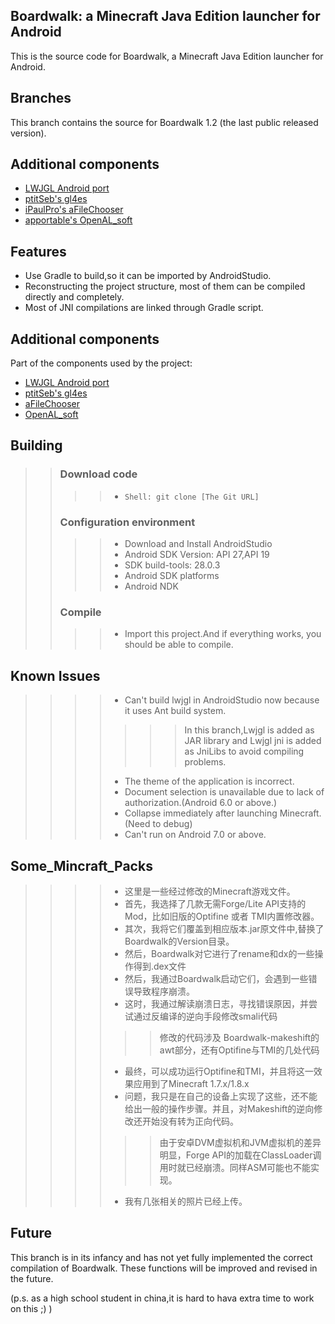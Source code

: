 ## Boardwalk: a Minecraft Java Edition launcher for Android 
This is the source code for Boardwalk, a Minecraft Java Edition launcher for Android. 
## Branches 
This branch contains the source for Boardwalk 1.2 (the last public released version). 
## Additional components 
- [LWJGL Android port](https://github.com/BoardwalkApp/boardwalk-lwjgl)
- [ptitSeb's gl4es](https://github.com/ptitSeb/gl4es)
- [iPaulPro's aFileChooser](https://github.com/iPaulPro/aFileChooser)
- [apportable's OpenAL_soft](https://github.com/apportable/openal-soft)
## Features
- Use Gradle to build,so it can be imported by AndroidStudio.
- Reconstructing the project structure, most of them can be compiled directly and completely.
- Most of JNI compilations are linked through Gradle script.
## Additional components
Part of the components used by the project:
- [LWJGL Android port](https://github.com/BoardwalkApp/boardwalk-lwjgl)
- [ptitSeb's gl4es](https://github.com/ptitSeb/gl4es)
- [aFileChooser](https://github.com/zhuowei/aFileChooser)
- [OpenAL_soft](https://github.com/zhuowei/openal-soft)
## Building
>>### Download code
>>>>- ```Shell: git clone [The Git URL]```
>>### Configuration environment
>>>>- Download and Install AndroidStudio
>>>>- Android SDK Version: API 27,API 19
>>>>- SDK build-tools: 28.0.3
>>>>- Android SDK platforms
>>>>- Android NDK
>>### Compile
>>>>- Import this project.And if everything works, you should be able to compile.
## Known Issues
>>>>- Can't build lwjgl in AndroidStudio now because it uses Ant build system.
>>>>>>>In this branch,Lwjgl is added as JAR library and Lwjgl jni is added as JniLibs to avoid compiling problems.
>>>>- The theme of the application is incorrect.
>>>>- Document selection is unavailable due to lack of authorization.(Android 6.0 or above.)
>>>>- Collapse immediately after launching Minecraft.(Need to debug)
>>>>- Can't run on Android 7.0 or above.
## Some_Mincraft_Packs
>>>>- 这里是一些经过修改的Minecraft游戏文件。
>>>>- 首先，我选择了几款无需Forge/Lite API支持的Mod，比如旧版的Optifine 或者 TMI内置修改器。
>>>>- 其次，我将它们覆盖到相应版本.jar原文件中,替换了Boardwalk的Version目录。
>>>>- 然后，Boardwalk对它进行了rename和dx的一些操作得到.dex文件
>>>>- 然后，我通过Boardwalk启动它们，会遇到一些错误导致程序崩溃。
>>>>- 这时，我通过解读崩溃日志，寻找错误原因，并尝试通过反编译的逆向手段修改smali代码
>>>>>> 修改的代码涉及 Boardwalk-makeshift的awt部分，还有Optifine与TMI的几处代码
>>>>- 最终，可以成功运行Optifine和TMI，并且将这一效果应用到了Minecraft 1.7.x/1.8.x
>>>>- 问题，我只是在自己的设备上实现了这些，还不能给出一般的操作步骤。并且，对Makeshift的逆向修改还开始没有转为正向代码。
>>>>>> 由于安卓DVM虚拟机和JVM虚拟机的差异明显，Forge API的加载在ClassLoader调用时就已经崩溃。同样ASM可能也不能实现。
>>>>- 我有几张相关的照片已经上传。
## Future
This branch is in its infancy and has not yet fully implemented the correct compilation of Boardwalk. 
These functions will be improved and revised in the future. 

(p.s. as a high school student in china,it is hard to hava extra time to work on this ;) )

